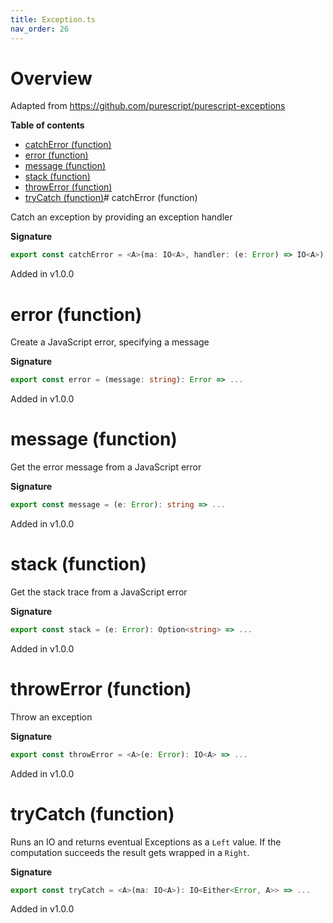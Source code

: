 ```yaml
---
title: Exception.ts
nav_order: 26
---
```


# Overview

Adapted from https://github.com/purescript/purescript-exceptions

**Table of contents**

- [catchError (function)](#catcherror-function)
- [error (function)](#error-function)
- [message (function)](#message-function)
- [stack (function)](#stack-function)
- [throwError (function)](#throwerror-function)
- [tryCatch (function)](#trycatch-function)# catchError (function)

Catch an exception by providing an exception handler

**Signature**

```ts
export const catchError = <A>(ma: IO<A>, handler: (e: Error) => IO<A>): IO<A> => ...
```

Added in v1.0.0

# error (function)

Create a JavaScript error, specifying a message

**Signature**

```ts
export const error = (message: string): Error => ...
```

Added in v1.0.0

# message (function)

Get the error message from a JavaScript error

**Signature**

```ts
export const message = (e: Error): string => ...
```

Added in v1.0.0

# stack (function)

Get the stack trace from a JavaScript error

**Signature**

```ts
export const stack = (e: Error): Option<string> => ...
```

Added in v1.0.0

# throwError (function)

Throw an exception

**Signature**

```ts
export const throwError = <A>(e: Error): IO<A> => ...
```

Added in v1.0.0

# tryCatch (function)

Runs an IO and returns eventual Exceptions as a `Left` value. If the computation succeeds the result gets wrapped in
a `Right`.

**Signature**

```ts
export const tryCatch = <A>(ma: IO<A>): IO<Either<Error, A>> => ...
```

Added in v1.0.0
